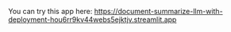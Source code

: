 You can try this app here:
https://document-summarize-llm-with-deployment-hou6rr9kv44webs5ejktjv.streamlit.app
